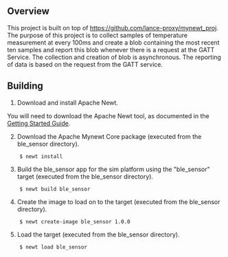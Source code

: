 <!--
#
# Licensed to the Apache Software Foundation (ASF) under one
# or more contributor license agreements.  See the NOTICE file
# distributed with this work for additional information
# regarding copyright ownership.  The ASF licenses this file
# to you under the Apache License, Version 2.0 (the
# "License"); you may not use this file except in compliance
# with the License.  You may obtain a copy of the License at
#
# http://www.apache.org/licenses/LICENSE-2.0
#
# Unless required by applicable law or agreed to in writing,
# software distributed under the License is distributed on an
# "AS IS" BASIS, WITHOUT WARRANTIES OR CONDITIONS OF ANY
#  KIND, either express or implied.  See the License for the
# specific language governing permissions and limitations
# under the License.
#
-->

## Overview

This project is built on top of https://github.com/lance-proxy/mynewt_proj.
The purpose of this project is to collect samples of temperature measurement at every 100ms and create a blob containing the most recent ten samples and report this blob whenever there is a request at the GATT Service.
The collection and creation of blob is asynchronous. 
The reporting of data is based on the request from the GATT service.

## Building


1. Download and install Apache Newt.

You will need to download the Apache Newt tool, as documented in the [Getting Started Guide](http://mynewt.apache.org/os/get_started/introduction/).

2. Download the Apache Mynewt Core package (executed from the ble_sensor directory).

```no-highlight
    $ newt install
```

3. Build the ble_sensor app for the sim platform using the "ble_sensor" target
(executed from the ble_sensor directory).

```no-highlight
    $ newt build ble_sensor
```

4. Create the image to load on to the target
(executed from the ble_sensor directory).

```no-highlight
    $ newt create-image ble_sensor 1.0.0
```

5. Load the target
(executed from the ble_sensor directory).

```no-highlight
    $ newt load ble_sensor
```

